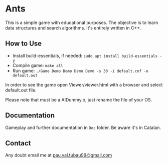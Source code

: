 Ants
==========

This is a simple game with educational purposes. The objective is to learn data structures and search algorithms. It's entirely written in C++.

## How to Use

+ Install build-essentials, if needed: `sudo apt install build-essentials -y`
+ Compile game: `make all`
+ Run game: `./Game Demo Demo Demo Demo -s 30 -i default.cnf -o default.out`

In order to see the game open Viewer/viewer.html with a browser and select default.out file.

Please note that must be a AIDummy.o, just rename the file of your OS.

## Documentation

Gameplay and further documentation in `Doc` folder. Be aware it's in Catalan.

## Contact

Any doubt email me at pau.val.tubau99@gmail.com